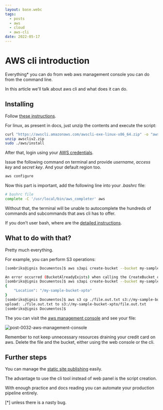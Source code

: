 ```yaml
---
layout: base.webc
tags: 
  - posts
  - aws
  - cloud
  - aws-cli
date: 2022-05-17
---
```

# AWS cli introduction

Everything* you can do from web aws management console you can do from the
command line.

In this article we'll talk about aws cli and what does it can do.

## Installing

Follow [these instructions](https://docs.aws.amazon.com/cli/latest/userguide/getting-started-install.html).

For linux, as present in docs, just unzip the contents and execute the script:

```bash
curl "https://awscli.amazonaws.com/awscli-exe-linux-x86_64.zip" -o "awscliv2.zip"
unzip awscliv2.zip
sudo ./aws/install
```

After that, login using your [AWS credentials](https://docs.aws.amazon.com/cli/latest/userguide/cli-configure-quickstart.html#cli-configure-quickstart-creds-create).

Issue the following command on terminal and provide *username*, *access key* and
*secret key*. And your default region too.

```bash
aws configure
```

Now this part is important, add the following line into your *.bashrc* file:

```bash
# bashrc file
complete -C '/usr/local/bin/aws_completer' aws
```

Without that, the terminal will be unable to autocomplete the hundreds of
commands and subcommands that aws cli has to offer.

If you don't user bash, where are the
[detailed instructions](https://docs.aws.amazon.com/cli/latest/userguide/cli-configure-completion.html).

## What to do with that?

Pretty much everything.

For example, you can perform S3 operations:

```bash
[sombriks@ignis Documentos]$ aws s3api create-bucket --bucket my-sample-bucket

An error occurred (BucketAlreadyExists) when calling the CreateBucket operation: The requested bucket name is not available. The bucket namespace is shared by all users of the system. Please select a different name and try again.
[sombriks@ignis Documentos]$ aws s3api create-bucket --bucket my-sample-bucket-xpto
{
    "Location": "/my-sample-bucket-xpto"
}
[sombriks@ignis Documentos]$ aws s3 cp ./file.out.txt s3://my-sample-bucket-xpto/file.out.txt
upload: ./file.out.txt to s3://my-sample-bucket-xpto/file.out.txt
[sombriks@ignis Documentos]$ 
```

The you can visit the
[aws management console](https://s3.console.aws.amazon.com/s3/buckets/my-sample-bucket-xpto?region=us-east-1&tab=objects)
and see your file:

![post-0032-aws-management-console](/assets/post-pics/0032-introduction-to-aws-cli/s3-buckets.png)

Remember to not keep unnecessary resources draining your credit card on aws.
Delete the file and the bucket, either using the web console or the cli.

## Further steps

You can manage the
[static site publishing](https://github.com/sombriks/sample-static-site-on-s3-example) easily.

The advantage to use the cli tool instead of web panel is the script creation.

With enough practice and docs reading you can automate your production pipeline
entirely.

[*] unless there is a nasty bug.
